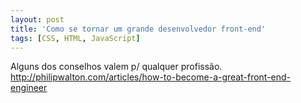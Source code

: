 ```yaml
---
layout: post
title: 'Como se tornar um grande desenvolvedor front-end'
tags: [CSS, HTML, JavaScript]
---
```


Alguns dos conselhos valem p/ qualquer profissão.<br>
<http://philipwalton.com/articles/how-to-become-a-great-front-end-engineer>
